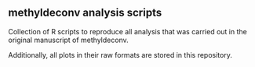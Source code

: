 ## methyldeconv analysis scripts

Collection of R scripts to reproduce all analysis that was carried out in the original manuscript of methyldeconv.

Additionally, all plots in their raw formats are stored in this repository.
